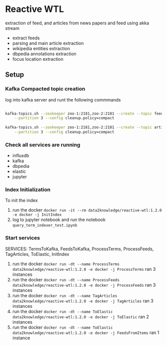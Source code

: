 # Reactive WTL

extraction of feed, and articles from news papers and feed using akka stream

- extract feeds
- parsing and main article extraction
- wikipedia entities extraction
- dbpedia annotations extraction
- focus location extraction

## Setup

### Kafka Compacted topic creation

log into kafka server and runt the following commmands

```bash
    
kafka-topics.sh --zookeeper zoo-1:2181,zoo-2:2181 --create --topic feed_items --replication-factor 2 \
    --partition 3 --config cleanup.policy=compact
    
kafka-topics.sh --zookeeper zoo-1:2181,zoo-2:2181 --create --topic articles --replication-factor 2 \
    --partition 3 --config cleanup.policy=compact

```

### Check all services are running

- influxdb
- kafka
- dbpedia
- elastic
- jupyter

### Index Initialization
To init the index 

1. run the docker `docker run -it --rm data2knowledge/reactive-wtl:1.2.0 -e docker -j InitIndex`
2. log to jupyter notebook and run the notebook `query_term_indexer_test.ipynb`

### Start services

SERVICES: TermsToKafka, FeedsToKafka, ProcessTerms, ProcessFeeds, TagArticles, ToElastic, InitIndex

1. run the docker `docker run -dt --name ProcessTerms data2knowledge/reactive-wtl:1.2.0 -e docker -j ProcessTerms` ran 3 instances
2. run the docker `docker run -dt --name ProcessFeeds data2knowledge/reactive-wtl:1.2.0 -e docker -j ProcessFeeds` ran 3 instances
3. run the docker `docker run -dt --name TagArticles data2knowledge/reactive-wtl:1.2.0 -e docker -j TagArticles` ran 3 instances
4. run the docker `docker run -dt --name ToElastic data2knowledge/reactive-wtl:1.2.0 -e docker -j ToElastic` ran 2 instances
5. run the docker `docker run -dt --name ToElastic data2knowledge/reactive-wtl:1.2.0 -e docker -j FeedsFromItems` ran 1 instance 